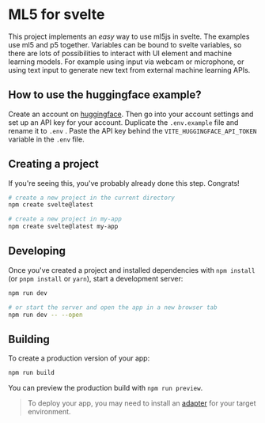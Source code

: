 # ML5 for svelte

This project implements an _easy_ way to use ml5js in svelte. The examples use ml5 and p5 together. Variables can be bound to svelte variables, so there are lots of possibilities to interact with UI element and machine learning models. For example using input via webcam or microphone, or using text input to generate new text from external machine learning APIs.

## How to use the huggingface example?

Create an account on [huggingface](https://huggingface.co/). Then go into your account settings and set up an API key for your account. Duplicate the `.env.example` file and rename it to `.env` . Paste the API key behind the `VITE_HUGGINGFACE_API_TOKEN` variable in the `.env` file.

## Creating a project

If you're seeing this, you've probably already done this step. Congrats!

```bash
# create a new project in the current directory
npm create svelte@latest

# create a new project in my-app
npm create svelte@latest my-app
```

## Developing

Once you've created a project and installed dependencies with `npm install` (or `pnpm install` or `yarn`), start a development server:

```bash
npm run dev

# or start the server and open the app in a new browser tab
npm run dev -- --open
```

## Building

To create a production version of your app:

```bash
npm run build
```

You can preview the production build with `npm run preview`.

> To deploy your app, you may need to install an [adapter](https://kit.svelte.dev/docs/adapters) for your target environment.
